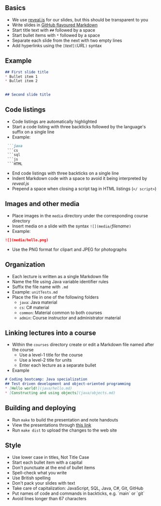 ## Basics
* We use [reveal.js](http://lab.hakim.se/reveal-js/) for our slides,
  but this should be transparent to you
* Write slides in [GitHub flavoured Markdown](https://help.github.com/categories/writing-on-github/)
* Start title text with `##` followed by a space
* Start bullet items with `*` followed by a space
* Separate each slide from the next with two empty lines
* Add hyperlinks using the `[`_text_`](`_URL_`)` syntax


## Example
```md
## First slide title
* Bullet item 1
* Bullet item 2
 
 
## Second slide title
```


## Code listings
* Code listings are automatically highlighted
* Start a code listing with three backticks followed by the language's suffix
  on a single line
* Example:
```md
 ```java
 ```cs
 ```sql
 ```js
 ```HTML
```
* End code listings with three backticks on a single line
* Indent Markdown code with a space to avoid it being interpreted by _reveal.js_
* Prepend a space when closing a script tag in HTML listings (`</ script>`)


## Images and other media
* Place images in the `media` directory under the corresponding course
  directory
* Insert media on a slide with the syntax `![](media/`_filename_`)`
* Example:
```md
![](media/hello.png)
```
* Use the PNG format for clipart and JPEG for photographs


## Organization
* Each lecture is written as a single Markdown file
* Name the file using Java variable identifier rules
* Suffix the file name with `.md`
* Example: `unitTests.md`
* Place the file in one of the following folders
  * `java`: Java material
  * `cs`: C# material
  * `common`: Material common to both courses
  * `admin`: Course instructor and administrator material


## Linking lectures into a course
* Within the `courses` directory create or edit a Markdown file named after
  the course
  * Use a level-1 title for the course
  * Use a level-2 title for units
  * Enter each lecture as a separate bullet
* Example

```md
# Coding bootcamp: Java specialization
## Test driven development and object-oriented programming
* [Hello world!](java/hello.md)
* [Constructing and using objects](java/objects.md)
```


## Building and deploying
* Run `make` to build the presentation and note handouts
* View the presentations through [this link](../index.html)
* Run `make dist` to upload the changes to the web site


## Style
* Use lower case in titles, Not Title Case
* Start each bullet item with a capital
* Don't punctuate at the end of bullet items
* Spell-check what you write
* Use British spelling
* Don't pack your slides with text
* Take care of capitalization: JavaScript, SQL, Java, C#, Git, GitHub
* Put names of code and commands in backticks, e.g. \`main\` or \`git\`
* Avoid lines longer than 67 characters
